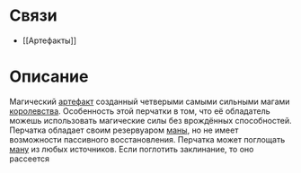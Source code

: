 # Связи
- [[Артефакты]]
# Описание
Магический [артефакт](Артефакты.md) созданный четверыми самыми сильными магами [королевства](Королевство.md). 
Особенность этой перчатки в том, что её обладатель можешь использовать магические силы без врождённых способностей. 
Перчатка обладает своим резервуаром [маны](Мана.md), но не имеет возможности пассивного восстановления.
Перчатка может поглощать [ману](Мана.md) из любых источников. 
Если поглотить заклинание, то оно рассеется